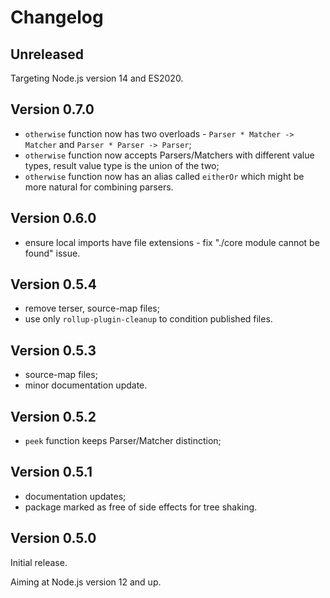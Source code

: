 # Changelog

## Unreleased

Targeting Node.js version 14 and ES2020.

## Version 0.7.0

- `otherwise` function now has two overloads - `Parser * Matcher -> Matcher` and `Parser * Parser -> Parser`;
- `otherwise` function now accepts Parsers/Matchers with different value types, result value type is the union of the two;
- `otherwise` function now has an alias called `eitherOr` which might be more natural for combining parsers.

## Version 0.6.0

- ensure local imports have file extensions - fix "./core module cannot be found" issue.

## Version 0.5.4

- remove terser, source-map files;
- use only `rollup-plugin-cleanup` to condition published files.

## Version 0.5.3

- source-map files;
- minor documentation update.

## Version 0.5.2

- `peek` function keeps Parser/Matcher distinction;

## Version 0.5.1

- documentation updates;
- package marked as free of side effects for tree shaking.

## Version 0.5.0

Initial release.

Aiming at Node.js version 12 and up.
